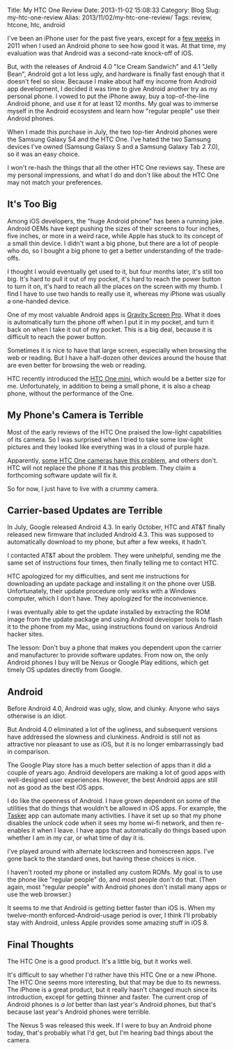 Title: My HTC One Review
Date: 2013-11-02 15:08:33
Category: Blog
Slug: my-htc-one-review
Alias: 2013/11/02/my-htc-one-review/
Tags: review, htcone, htc, android


I've been an iPhone user for the past five years, except for a [few weeks](http://undefinedvalue.com/2011/09/11/my-visit-android-land) in 2011 when I used an Android phone to see how good it was. At that time, my evaluation was that Android was a second-rate knock-off of iOS.

But, with the releases of Android 4.0 "Ice Cream Sandwich" and 4.1 "Jelly Bean", Android got a lot less ugly, and hardware is finally fast enough that it doesn't feel so slow. Because I make about half my income from Android app development, I decided it was time to give Android another try as my personal phone. I vowed to put the iPhone away, buy a top-of-the-line Android phone, and use it for at least 12 months. My goal was to immerse myself in the Android ecosystem and learn how "regular people" use their Android phones.

When I made this purchase in July, the two top-tier Android phones were the Samsung Galaxy S4 and the HTC One. I've hated the two Samsung devices I've owned (Samsung Galaxy S and a Samsung Galaxy Tab 2 7.0), so it was an easy choice.

I won't re-hash the things that all the other HTC One reviews say. These are my personal impressions, and what I do and don't like about the HTC One may not match your preferences.
<!--break-->
## It's Too Big

Among iOS developers, the "huge Android phone" has been a running joke. Android OEMs have kept pushing the sizes of their screens to four inches, five inches, or more in a weird race, while Apple has stuck to its concept of a small thin device. I didn't want a big phone, but there are a lot of people who do, so I bought a big phone to get a better understanding of the trade-offs.

I thought I would eventually get used to it, but four months later, it's still too big. It's hard to pull it out of my pocket, it's hard to reach the power button to turn it on, it's hard to reach all the places on the screen with my thumb. I find I have to use two hands to really use it, whereas my iPhone was usually a one-handed device.

One of my most valuable Android apps is [Gravity Screen Pro](https://play.google.com/store/apps/details?id=com.plexnor.gravityscreenoffpro). What it does is automatically turn the phone off when I put it in my pocket, and turn it back on when I take it out of my pocket. This is a big deal, because it is difficult to reach the power button.

Sometimes it is nice to have that large screen, especially when browsing the web or reading. But I have a half-dozen other devices around the house that are even better for browsing the web or reading.

HTC recently introduced the [HTC One mini](http://www.htc.com/www/smartphones/htc-one-mini/), which would be a better size for me. Unfortunately, in addition to being a small phone, it is also a cheap phone, without the performance of the One.


## My Phone's Camera is Terrible

Most of the early reviews of the HTC One praised the low-light capabilities of its camera. So I was surprised when I tried to take some low-light pictures and they looked like everything was in a cloud of purple haze.

Apparently, [some HTC One cameras have this problem](http://www.androidauthority.com/htc-one-camera-purple-tint-268232/), and others don't. HTC will not replace the phone if it has this problem. They claim a forthcoming software update will fix it.

So for now, I just have to live with a crummy camera.


## Carrier-based Updates are Terrible

In July, Google released Android 4.3. In early October, HTC and AT&T finally released new firmware that included Android 4.3. This was supposed to automatically download to my phone, but after a few weeks, it hadn't.

I contacted AT&T about the problem. They were unhelpful, sending me the same set of instructions four times, then finally telling me to contact HTC.

HTC apologized for my difficulties, and sent me instructions for downloading an update package and installing it on the phone over USB. Unfortunately, their update procedure only works with a Windows computer, which I don't have. They apologized for the inconvenience.

I was eventually able to get the update installed by extracting the ROM image from the update package and using Android developer tools to flash it to the phone from my Mac, using instructions found on various Android hacker sites.

The lesson: Don't buy a phone that makes you dependent upon the carrier and manufacturer to provide software updates. From now on, the only Android phones I buy will be Nexus or Google Play editions, which get timely OS updates directly from Google.


## Android

Before Android 4.0, Android was ugly, slow, and clunky. Anyone who says otherwise is an idiot.

But Android 4.0 eliminated a lot of the ugliness, and subsequent versions have addressed the slowness and clunkiness. Android is still not as attractive nor pleasant to use as iOS, but it is no longer embarrassingly bad in comparison.

The Google Play store has a much better selection of apps than it did a couple of years ago. Android developers are making a lot of good apps with well-designed user experiences. However, the best Android apps are still not as good as the best iOS apps.

I do like the openness of Android. I have grown dependent on some of the utilities that do things that wouldn't be allowed in iOS apps. For example, the [Tasker](https://play.google.com/store/apps/details?id=net.dinglisch.android.taskerm) app can automate many activities. I have it set up so that my phone disables the unlock code when it sees my home wi-fi network, and then re-enables it when I leave. I have apps that automatically do things based upon whether I am in my car, or what time of day it is.

I've played around with alternate lockscreen and homescreen apps. I've gone back to the standard ones, but having these choices is nice.

I haven't rooted my phone or installed any custom ROMs. My goal is to use the phone like "regular people" do, and most people don't do that. (Then again, most "regular people" with Android phones don't install many apps or use the web browser.)

It seems to me that Android is getting better faster than iOS is. When my twelve-month enforced-Android-usage period is over, I think I'll probably stay with Android, unless Apple provides some amazing stuff in iOS 8.


## Final Thoughts

The HTC One is a good product. It's a little big, but it works well.

It's difficult to say whether I'd rather have this HTC One or a new iPhone. The HTC One seems more interesting, but that may be due to its newness. The iPhone is a great product, but it really hasn't changed much since its introduction, except for getting thinner and faster. The current crop of Android phones is _a lot_ better than last year's Android phones, but that's because last year's Android phones were terrible.

The Nexus 5 was released this week. If I were to buy an Android phone today, that's probably what I'd get, but I'm hearing bad things about the camera.
